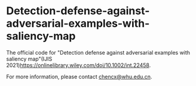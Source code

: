 # Detection-defense-against-adversarial-examples-with-saliency-map
The official code for "Detection defense against adversarial examples with saliency map"(IJIS 2021)https://onlinelibrary.wiley.com/doi/10.1002/int.22458. 

For more information, please contact chencx@whu.edu.cn.
